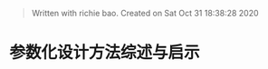 


> Written with richie bao. Created on Sat Oct 31 18:38:28 2020
# 参数化设计方法综述与启示


<!--stackedit_data:
eyJoaXN0b3J5IjpbMjg3MzcyNjMzXX0=
-->